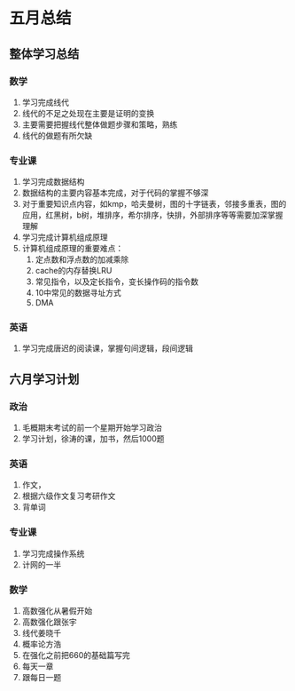 # 五月总结

## 整体学习总结

### 数学

1. 学习完成线代
2. 线代的不足之处现在主要是证明的变换
3. 主要需要把握线代整体做题步骤和策略，熟练
4. 线代的做题有所欠缺

### 专业课

1. 学习完成数据结构
2. 数据结构的主要内容基本完成，对于代码的掌握不够深
3. 对于重要知识点内容，如kmp，哈夫曼树，图的十字链表，邻接多重表，图的应用，红黑树，b树，堆排序，希尔排序，快排，外部排序等等需要加深掌握理解
4. 学习完成计算机组成原理
5. 计算机组成原理的重要难点：
   1. 定点数和浮点数的加减乘除
   2. cache的内存替换LRU
   3. 常见指令，以及定长指令，变长操作码的指令数
   4. 10中常见的数据寻址方式
   5. DMA

### 英语

1. 学习完成唐迟的阅读课，掌握句间逻辑，段间逻辑

## 六月学习计划

### 政治

1. 毛概期末考试的前一个星期开始学习政治
2. 学习计划，徐涛的课，加书，然后1000题

### 英语

1. 作文，
2. 根据六级作文复习考研作文
3. 背单词

### 专业课

1. 学习完成操作系统
2. 计网的一半

### 数学

1. 高数强化从暑假开始
2. 高数强化跟张宇
3. 线代姜晓千
4. 概率论方浩
5. 在强化之前把660的基础篇写完
6. 每天一章
7. 跟每日一题

